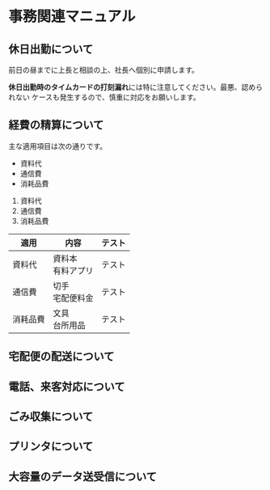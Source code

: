 # 事務関連マニュアル
## 休日出勤について
前日の昼までに上長と相談の上、社長へ個別に申請します。

**休日出勤時のタイムカードの打刻漏れ**には特に注意してください。最悪、認められない
ケースも発生するので、慎重に対応をお願いします。

## 経費の精算について
主な適用項目は次の通りです。
- 資料代
- 通信費
- 消耗品費

1. 資料代
2. 通信費
3. 消耗品費

|適用 |内容 |テスト
|--|--|--
|資料代 |資料本<br>有料アプリ | テスト
|通信費 |切手<br>宅配便料金 | テスト
|消耗品費 |文具<br>台所用品 | テスト 

## 宅配便の配送について
## 電話、来客対応について
## ごみ収集について
## プリンタについて
## 大容量のデータ送受信について